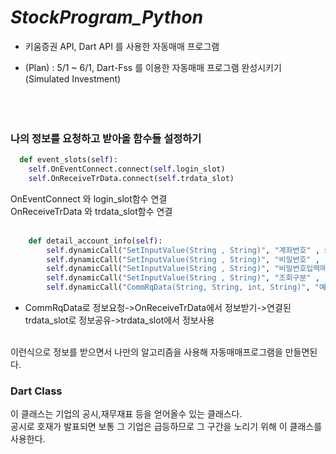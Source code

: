 # ***StockProgram_Python***

- 키움증권 API, Dart API 를 사용한 자동매매 프로그램

- (Plan) : 5/1 ~ 6/1, Dart-Fss 를 이용한 자동매매 프로그램 완성시키기(Simulated Investment) <br>
<br><br><br>


### 나의 정보를 요청하고 받아올 함수들 설정하기
```python
  def event_slots(self):
    self.OnEventConnect.connect(self.login_slot)
    self.OnReceiveTrData.connect(self.trdata_slot)
```
OnEventConnect 와 login_slot함수 연결<br>
OnReceiveTrData 와 trdata_slot함수 연결<br><br>
```python
    def detail_account_info(self):
        self.dynamicCall("SetInputValue(String , String)", "계좌번호" , self.account_num)
        self.dynamicCall("SetInputValue(String , String)", "비밀번호" , "0000")
        self.dynamicCall("SetInputValue(String , String)", "비밀번호입력매체구분" , "00")
        self.dynamicCall("SetInputValue(String , String)", "조회구분" , "2")
        self.dynamicCall("CommRqData(String, String, int, String)", "예수금상세현황요청", "opw00001", "0",self.screen_my_info)
```
- CommRqData로 정보요청->OnReceiveTrData에서 정보받기->연결된trdata_slot로 정보공유->trdata_slot에서 정보사용<br><br>

이런식으로 정보를 받으면서 나만의 알고리즘을 사용해 자동매매프로그램을 만들면된다.

### Dart Class
이 클래스는 기업의 공시,재무재표 등을 얻어올수 있는 클래스다.<br>
공시로 호재가 발표되면 보통 그 기업은 급등하므로 그 구간을 노리기 위해 이 클래스를 사용한다.





